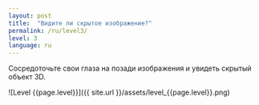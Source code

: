 ```yaml
---
layout: post
title:  "Видите ли скрытое изображение?"
permalink: /ru/level3/
level: 3
language: ru
---
```

Сосредоточьте свои глаза на позади изображения и увидеть скрытый объект 3D.

![Level {{page.level}}]({{ site.url }}/assets/level_{{page.level}}.png)